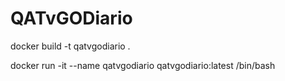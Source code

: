 # QATvGODiario

docker build -t qatvgodiario .

docker run -it --name qatvgodiario qatvgodiario:latest /bin/bash

